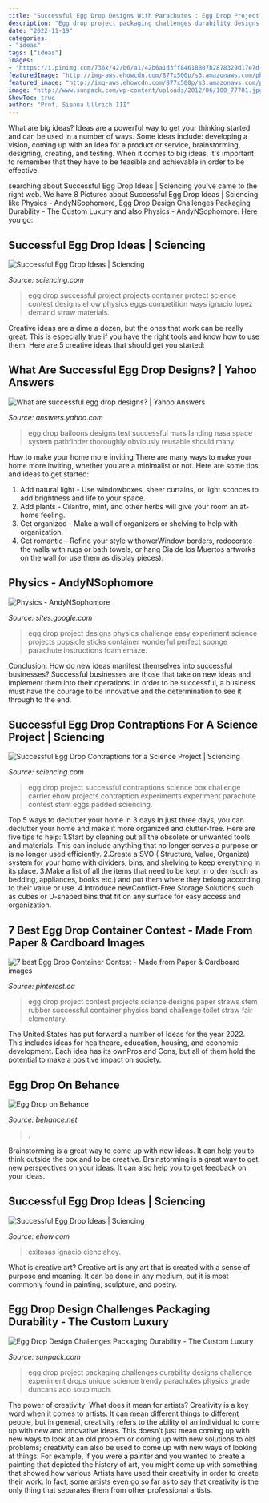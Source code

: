 ```yaml
---
title: "Successful Egg Drop Designs With Parachutes : Egg Drop Project Contest Projects Science Designs Paper Straws Stem Rubber Successful Container Physics Band Challenge Toilet Straw Fair Elementary"
description: "Egg drop project packaging challenges durability designs challenge experiment drops unique science trendy parachutes physics grade duncans ado soup much"
date: "2022-11-19"
categories:
- "ideas"
tags: ["ideas"]
images:
- "https://i.pinimg.com/736x/42/b6/a1/42b6a1d3ff84618807b2878329d17e7d--straw-egg-drop-project-egg-drop-project-ideas.jpg"
featuredImage: "http://img-aws.ehowcdn.com/877x500p/s3.amazonaws.com/photography.prod.demandstudios.com/ee1bf818-8e4a-486c-844b-86eb04fed2df.jpg"
featured_image: "http://img-aws.ehowcdn.com/877x500p/s3.amazonaws.com/photography.prod.demandstudios.com/ee1bf818-8e4a-486c-844b-86eb04fed2df.jpg"
image: "http://www.sunpack.com/wp-content/uploads/2012/06/100_77701.jpg"
ShowToc: true
author: "Prof. Sienna Ullrich III"
---
```



What are big ideas?
Ideas are a powerful way to get your thinking started and can be used in a number of ways. Some ideas include: developing a vision, coming up with an idea for a product or service, brainstorming, designing, creating, and testing. When it comes to big ideas, it's important to remember that they have to be feasible and achievable in order to be effective.

	

		
searching about Successful Egg Drop Ideas | Sciencing you've came to the right web. We have 8 Pictures about Successful Egg Drop Ideas | Sciencing like Physics - AndyNSophomore, Egg Drop Design Challenges Packaging Durability - The Custom Luxury and also Physics - AndyNSophomore. Here you go:
		
    
## Successful Egg Drop Ideas | Sciencing

<img loading=lazy src="http://img-aws.ehowcdn.com/750x428p/s3.amazonaws.com/photography.prod.demandstudios.com/86098338-2f02-46e0-a725-6016a673ae44.jpg" onerror="this.onerror=null;this.src='https://tse1.mm.bing.net/th?id=OIP.NR47EioreIcoSxzZqTOklwHaEO&amp;pid=15.1';" alt="Successful Egg Drop Ideas | Sciencing">

_Source: sciencing.com_

>egg drop successful project projects container protect science contest designs ehow physics eggs competition ways ignacio lopez demand straw materials. 

	

Creative ideas are a dime a dozen, but the ones that work can be really great. This is especially true if you have the right tools and know how to use them. Here are 5 creative ideas that should get you started:

    
## What Are Successful Egg Drop Designs? | Yahoo Answers

<img loading=lazy src="http://img.gawkerassets.com/img/17xom8py8coksjpg/original.jpg" onerror="this.onerror=null;this.src='https://tse4.mm.bing.net/th?id=OIP.E8djA-3yQEjlag7qF0R3mQHaE7&amp;pid=15.1';" alt="What are successful egg drop designs? | Yahoo Answers">

_Source: answers.yahoo.com_

>egg drop balloons designs test successful mars landing nasa space system pathfinder thoroughly obviously reusable should many. 

	

How to make your home more inviting
There are many ways to make your home more inviting, whether you are a minimalist or not. Here are some tips and ideas to get started:
1. Add natural light - Use windowboxes, sheer curtains, or light sconces to add brightness and life to your space.
2. Add plants - Cilantro, mint, and other herbs will give your room an at-home feeling.
3. Get organized - Make a wall of organizers or shelving to help with organization.
4. Get romantic - Refine your style withowerWindow borders, redecorate the walls with rugs or bath towels, or hang Dia de los Muertos artworks on the wall (or use them as display pieces).

    
## Physics - AndyNSophomore

<img loading=lazy src="http://4.bp.blogspot.com/_JUfBh2OjZbg/TIMMIh6wiCI/AAAAAAAAHPg/t8Pn_X-GIIQ/s400/IMG_5775.JPG" onerror="this.onerror=null;this.src='https://tse1.mm.bing.net/th?id=OIP.pkF2tM7Z1YWkfAXtyOeKdgAAAA&amp;pid=15.1';" alt="Physics - AndyNSophomore">

_Source: sites.google.com_

>egg drop project designs physics challenge easy experiment science projects popsicle sticks container wonderful perfect sponge parachute instructions foam emaze. 

	

Conclusion: How do new ideas manifest themselves into successful businesses?
Successful businesses are those that take on new ideas and implement them into their operations. In order to be successful, a business must have the courage to be innovative and the determination to see it through to the end.

    
## Successful Egg Drop Contraptions For A Science Project | Sciencing

<img loading=lazy src="http://img-aws.ehowcdn.com/877x500p/s3.amazonaws.com/photography.prod.demandstudios.com/ee9fc711-8f4f-4327-b0a9-5f7122fa2189.jpg" onerror="this.onerror=null;this.src='https://tse4.mm.bing.net/th?id=OIP.xEjiGNzO5mOWmJPCqdeyGAHaEO&amp;pid=15.1';" alt="Successful Egg Drop Contraptions for a Science Project | Sciencing">

_Source: sciencing.com_

>egg drop project successful contraptions science box challenge carrier ehow projects contraption experiments experiment parachute contest stem eggs padded sciencing. 

	

Top 5 ways to declutter your home in 3 days
In just three days, you can declutter your home and make it more organized and clutter-free. Here are five tips to help:
1.Start by cleaning out all the obsolete or unwanted tools and materials. This can include anything that no longer serves a purpose or is no longer used efficiently.
2.Create a SVO ( Structure, Value, Organize) system for your home with dividers, bins, and shelving to keep everything in its place.
3.Make a list of all the items that need to be kept in order (such as bedding, appliances, books etc.) and put them where they belong according to their value or use.
4.Introduce newConflict-Free Storage Solutions such as cubes or U-shaped bins that fit on any surface for easy access and organization.      
    
## 7 Best Egg Drop Container Contest - Made From Paper &amp; Cardboard Images

<img loading=lazy src="https://i.pinimg.com/736x/42/b6/a1/42b6a1d3ff84618807b2878329d17e7d--straw-egg-drop-project-egg-drop-project-ideas.jpg" onerror="this.onerror=null;this.src='https://tse1.mm.bing.net/th?id=OIP.UQzWVjbpROCmVDnqYLKbhQHaJ7&amp;pid=15.1';" alt="7 best Egg Drop Container Contest - Made from Paper &amp; Cardboard images">

_Source: pinterest.ca_

>egg drop project contest projects science designs paper straws stem rubber successful container physics band challenge toilet straw fair elementary. 

	

The United States has put forward a number of Ideas for the year 2022. This includes ideas for healthcare, education, housing, and economic development. Each idea has its ownPros and Cons, but all of them hold the potential to make a positive impact on society.

    
## Egg Drop On Behance

<img loading=lazy src="https://mir-s3-cdn-cf.behance.net/project_modules/1400/c1509e6479999.56027790a7a2b.jpg" onerror="this.onerror=null;this.src='https://tse2.mm.bing.net/th?id=OIP.ntKaBGvh8wcIuNhbIBBOOgHaJ4&amp;pid=15.1';" alt="Egg Drop on Behance">

_Source: behance.net_

>. 

	

Brainstorming is a great way to come up with new ideas. It can help you to think outside the box and to be creative. Brainstorming is a great way to get new perspectives on your ideas. It can also help you to get feedback on your ideas.

    
## Successful Egg Drop Ideas | Sciencing

<img loading=lazy src="http://img-aws.ehowcdn.com/877x500p/s3.amazonaws.com/photography.prod.demandstudios.com/ee1bf818-8e4a-486c-844b-86eb04fed2df.jpg" onerror="this.onerror=null;this.src='https://tse3.mm.bing.net/th?id=OIP.QLXMRcqi37Qq9ssd2_rmlQHaEO&amp;pid=15.1';" alt="Successful Egg Drop Ideas | Sciencing">

_Source: ehow.com_

>exitosas ignacio cienciahoy. 

	

What is creative art?
Creative art is any art that is created with a sense of purpose and meaning. It can be done in any medium, but it is most commonly found in painting, sculpture, and poetry.

    
## Egg Drop Design Challenges Packaging Durability - The Custom Luxury

<img loading=lazy src="http://www.sunpack.com/wp-content/uploads/2012/06/100_77701.jpg" onerror="this.onerror=null;this.src='https://tse4.mm.bing.net/th?id=OIP.b-qXUAcnsZQ_W0A7JS05GAHaJ4&amp;pid=15.1';" alt="Egg Drop Design Challenges Packaging Durability - The Custom Luxury">

_Source: sunpack.com_

>egg drop project packaging challenges durability designs challenge experiment drops unique science trendy parachutes physics grade duncans ado soup much. 

	

The power of creativity: What does it mean for artists?
Creativity is a key word when it comes to artists. It can mean different things to different people, but in general, creativity refers to the ability of an individual to come up with new and innovative ideas. This doesn’t just mean coming up with new ways to look at an old problem or coming up with new solutions to old problems; creativity can also be used to come up with new ways of looking at things. For example, if you were a painter and you wanted to create a painting that depicted the history of art, you might come up with something that showed how various Artists have used their creativity in order to create their work. In fact, some artists even go so far as to say that creativity is the only thing that separates them from other professional artists.

